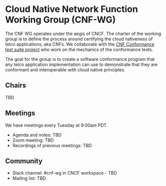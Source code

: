 # Cloud Native Network Function Working Group (CNF-WG)


The CNF WG operates under the aegis of CNCF. The charter of the working group is to define the process around certifying the cloud nativeness of telco applications,  aka CNFs. We collaborate with the [CNF Conformance test suite project](README-testsuite.md) who work on the mechanics of the conformance tests.

The goal for the group is to create a software conformance program that any telco application implementation can use to demonstrate that they are conformant and interoperable with cloud native principles.

## Chairs
TBD

## Meetings
We have meetings every Tuesday at 9:00am PDT.

- Agenda and notes: TBD
- Zoom meeting: TBD
- Recordings of previous meetings: TBD

## Community
- Slack channel: #cnf-wg in CNCF workspace - TBD
- Mailing list: TBD
